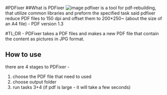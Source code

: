 #PDFixer
##What is PDFixer
![image](https://user-images.githubusercontent.com/3217869/204112764-aa1004a6-28b2-410a-b33b-72beccd3d135.png)
pdfixer is a tool for pdf-rebuilding, that utilize common libraries and preform the specified task said
pdfixer reduce PDF files to 150 dpi and offset them to 200*250~  (about the size of an A4 file) - PDF version 1.3 

#TL;DR - PDFixer takes a PDF files and makes a new PDF file that contain the content as pictures in JPG format.
## How to use
there are 4 stages to PDFixer -
1. choose the PDF file that need to used
2. choose output folder
3. run tasks 3+4 (if pdf is large - it will take a few seconds)
